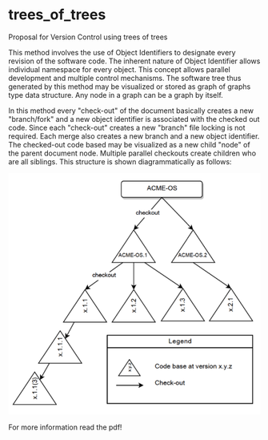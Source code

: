 trees_of_trees
==============

Proposal for Version Control using trees of trees

This method involves the use of Object Identifiers to designate every revision of the software code. The inherent nature of Object Identifier allows individual namespace for every object. This concept allows parallel development and multiple control mechanisms. The software tree thus generated by this method may be visualized or stored as graph of graphs type data structure.  Any node in a graph can be a graph by itself.

In this method every "check-out" of the document basically creates a new "branch/fork" and a new object identifier is associated with the checked out code. Since each "check-out" creates a new "branch" file locking is not required. Each merge also creates a new branch and a new object identifier. The checked-out code based may be visualized as a new child "node" of the parent document node. Multiple parallel checkouts create children who are all siblings. This structure is shown diagrammatically as follows:

![alt tag](https://github.com/hihellobolke/trees_of_trees/blob/master/diag1.png)

For more information read the pdf!

